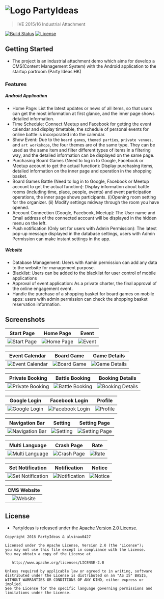 # ![Logo](./demo/img_logo.png) PartyIdeas

> IVE 2015/16 Industrial Attachment

[![Build Status](https://travis-ci.com/alvinau0427/PartyIdeas.svg?branch=master)](https://travis-ci.org/alvinau0427/PartyIdeas)
[![License](https://img.shields.io/badge/License-Apache%202.0-blue.svg)](LICENSE)

## Getting Started
- The project is an industrial attachment demo which aims for develop a CMS(Content Management System) with the Android application to the startup partroom (Party Ideas HK)

### Features
##### Android Application
- Home Page: List the latest updates or news of all items, so that users can get the most information at first glance, and the inner page shows detailed information.
- Time Schedule: Connect Meetup and Facebook for getting the event calendar and display timetable, the schedule of personal events for online battle is incorporated into the calendar.
- Show Event: Due to the `board games`, `themed parties`, `private venues`, and `art workshops`, the four themes are of the same type. They can be used as the same item and filter different types of items in a filtering way, and the detailed information can be displayed on the same page.
- Purchasing Board Games (Need to log in to Google, Facebook or Meetup account to get the actual function): Display purchasing items, detailed information on the inner page and operation in the shopping basket.
- Board Games Battle (Need to log in to Google, Facebook or Meetup account to get the actual function): Display information about battle rooms (including time, place, people, events) and event participation operations, the inner page shows participants. (i)Opening room setting for the organizer.  (ii) Modify settings midway through the room you have opened.
- Account Connection (Google, Facebook, Meetup): The User name and Email address of the connected account will be displayed in the hidden menu on the left. 
- Push notification (Only set for users with Admin Permission): The latest pop-up message displayed in the database settings, users with Admin Permission can make instant settings in the app.

##### Website
- Database Management: Users with Aamin permission can add any data to the website for management purpose.
- Blacklist: Users can be added to the blacklist for user control of mobile applications
- Approval of event application: As a private charter, the final approval of the online engagement event.
- Handle the purchase of a shopping basket for board games on mobile apps: users with admin permission can check the shopping basket reservation information.

## Screenshots
| Start Page     | Home Page    | Event     |
| :-------------: | :-------------: | :-------------: |
| ![Start Page](./demo/img_start.png) | ![Home Page](./demo/img_home.png) | ![Event](./demo/img_event.png) |

| Event Calendar     | Board Game     | Game Details     |
| :-------------: | :-------------: | :-------------: |
| ![Event Calendar](./demo/img_event_calendar.png) | ![Board Game](./demo/img_boardgame.png) | ![Game Details](./demo/img_boardgame_detail.png) |

| Private Booking     | Battle Booking    | Booking Details     |
| :-------------: | :-------------: | :-------------: |
| ![Private Booking](./demo/img_private_booking.png) | ![Battle Booking](./demo/img_battle_1.png) | ![Booking Details](./demo/img_battle_2.png) |

| Google Login     | Facebook Login    | Profile     |
| :-------------: | :-------------: | :-------------: |
| ![Google Login](./demo/img_google_login.png) | ![Facebook Login](./demo/img_facebook_login.png) | ![Profile](./demo/img_profile.png) |

| Navigation Bar     | Setting    | Setting Page     |
| :-------------: | :-------------: | :-------------: |
| ![Navigation Bar](./demo/img_navigation.png) | ![Setting](./demo/img_setting_1.png) | ![Setting Page](./demo/img_setting_2.png) |

| Multi Language     | Crash Page    | Rate     |
| :-------------: | :-------------: | :-------------: |
| ![Multi Language](./demo/img_lang.png) | ![Crash Page](./demo/img_crash.png) | ![Rate](./demo/img_rate.png) |

| Set Notification    | Notification    | Notice     |
| :-------------: | :-------------: | :-------------: |
| ![Set Notification](./demo/img_set_notification.png) | ![Notification](./demo/img_notification.png) | ![Notice](./demo/img_notice.png) |

| CMS Website     |
| :-------------: |
| ![Website](./demo/img_web_demo.gif) |

## License
- PartyIdeas is released under the [Apache Version 2.0 License](http://www.apache.org/licenses/LICENSE-2.0.html).
```
Copyright 2016 PartyIdeas & alvinau0427

Licensed under the Apache License, Version 2.0 (the "License");
you may not use this file except in compliance with the License.
You may obtain a copy of the License at

   http://www.apache.org/licenses/LICENSE-2.0

Unless required by applicable law or agreed to in writing, software
distributed under the License is distributed on an "AS IS" BASIS,
WITHOUT WARRANTIES OR CONDITIONS OF ANY KIND, either express or implied.
See the License for the specific language governing permissions and
limitations under the License.
```
